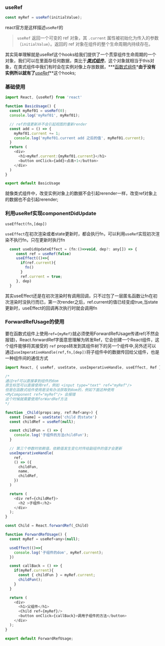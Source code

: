 ### useRef

```js
const myRef = useRef(initialValue);
```

react官方是这样描述`useRef`的

> `useRef` 返回一个可变的 ref 对象，其 `.current` 属性被初始化为传入的参数（`initialValue`）。返回的 ref 对象在组件的整个生命周期内持续存在。

其实简单理解就是useRef这个hooks给我们提供了一个贯穿组件生命周期的一个对象，我们可以在里面存任何数据，类比于<u>***类式组件***</u>，这个对象就相当于this对象，在类式组件中我们有时会在实例对像上存放数据，***<u>函数式组件</u>***由于没有实例所以就有了**<u>*useRef*</u>**这个hooks;

### 基础使用

```js
import React, {useRef} from 'react'

function BasicUsage() {
  const myRef01 = useRef(0);
  console.log('myRef01', myRef01);

  // ref的值更新并不会引起视图的重新render
  const add = () => {
    myRef01.current += 1;
    console.log('myRef01.current add 之后的值', myRef01.current);
  }
  return (
    <div>
      <h1>myRef.current:{myRef01.current}</h1>
      <button onClick={add}>点击+1</button>
    </div>
  )
}

export default BasicUsage

```

就像类式组件中，改变实例对象上的数据不会引起rerender一样，改变ref对象上的数据也不会引起rerender;

### 利用useRef实现componentDidUpdate

```
useEffect(fn,[dep])
```

`useEffect`在初次渲染或者state更新时，都会执行fn，可以利用`useRef`实现初次渲染不执行fn，只在更新时执行fn

```js
  const useDidUpdateEffect = (fn:()=>void, dep?: any[]) => {
     const ref = useRef(false)
     useEffect(()=>{
       if(ref.current){
         fn()
       }
       ref.current = true;
     }, dep)
  }
```

其实useEffect还是在初次渲染时有调用回调，只不过包了一层匿名函数让fn在初次渲染时没执行而已，第一次render之后，ref.current的值已经变成true,当state更新时，useEffect的回调再次执行时就会调用fn



### ForwardRefUsage的使用

要在函数式组件上使用`ref={myRef}`就必须使用ForwardRefUsage传递ref(不然会报错)，React.forwardRef字面意思理解为转发Ref，它会创建一个React组件，这个组件能够将其接受的 `ref` props转发到其组件树下的另一个组件中,另外还可以通过`useImperativeHandle(ref,fn,[dep])`将子组件中的数据传回给父组件，也是一种组件间的通信方式

```js
import React, { useRef, useState, useImperativeHandle, useEffect, Ref } from 'react';

/*
通过ref可以直接拿到组件的dom
原生标签可以直接使用ref，例如 <input type="text" ref="myRef"/>
但是在函数式组件使用是没有办法获取到dom的，例如下面这种使用
<MyComponent ref="myRef"/> 会报错
这个时候就需要使用forWardRef方法
*/

function _Child(props:any, ref:Ref<any>) {
  const [name] = useState('child 的state')
  const childRef = useRef(null);

  const childFun = () => {
    console.log('子组件的方法childFun');
  }

  // 第三个参数时依赖值，依赖值发生变化时传给副组件的值才会更新
  useImperativeHandle(
    ref,
    () => ({
      childFun,
      name,
      childRef,
    })
  )

  return (
    <div ref={childRef}>
      <h2 >子组件</h2>
    </div>
  );
}

const Child = React.forwardRef(_Child)

function ForwardRefUsage() {
  const myRef = useRef<any>(null);

  useEffect(()=>{
    console.log('子组件的dom', myRef.current);
  })

  const callBack = () => {
    if(myRef.current){
      const { childFun } = myRef.current;
      childFun();
    }
  }

  return (
    <div>
      <h1>父组件</h1>
      <Child ref={myRef}/>
      <button onClick={callBack}>调用子组件的方法</button>
    </div>
  );
}

export default ForwardRefUsage;

```